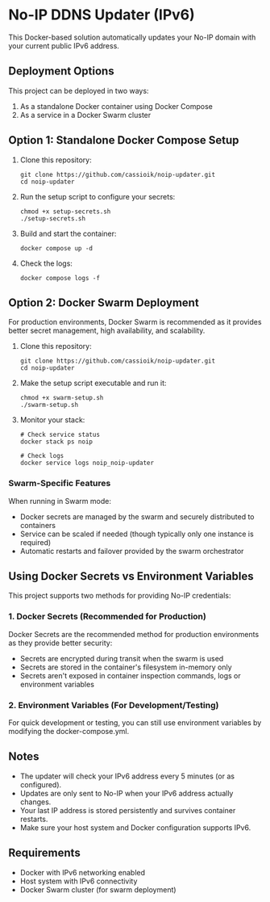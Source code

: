 # No-IP DDNS Updater (IPv6)

This Docker-based solution automatically updates your No-IP domain with your current public IPv6 address.

## Deployment Options

This project can be deployed in two ways:
1. As a standalone Docker container using Docker Compose
2. As a service in a Docker Swarm cluster

## Option 1: Standalone Docker Compose Setup

1. Clone this repository:
   ```
   git clone https://github.com/cassioik/noip-updater.git
   cd noip-updater
   ```

2. Run the setup script to configure your secrets:
   ```
   chmod +x setup-secrets.sh
   ./setup-secrets.sh
   ```

3. Build and start the container:
   ```
   docker compose up -d
   ```

4. Check the logs:
   ```
   docker compose logs -f
   ```

## Option 2: Docker Swarm Deployment

For production environments, Docker Swarm is recommended as it provides better secret management, high availability, and scalability.

1. Clone this repository:
   ```
   git clone https://github.com/cassioik/noip-updater.git
   cd noip-updater
   ```

2. Make the setup script executable and run it:
   ```
   chmod +x swarm-setup.sh
   ./swarm-setup.sh
   ```

3. Monitor your stack:
   ```
   # Check service status
   docker stack ps noip

   # Check logs
   docker service logs noip_noip-updater
   ```

### Swarm-Specific Features

When running in Swarm mode:
- Docker secrets are managed by the swarm and securely distributed to containers
- Service can be scaled if needed (though typically only one instance is required)
- Automatic restarts and failover provided by the swarm orchestrator

## Using Docker Secrets vs Environment Variables

This project supports two methods for providing No-IP credentials:

### 1. Docker Secrets (Recommended for Production)

Docker Secrets are the recommended method for production environments as they provide better security:
- Secrets are encrypted during transit when the swarm is used
- Secrets are stored in the container's filesystem in-memory only
- Secrets aren't exposed in container inspection commands, logs or environment variables

### 2. Environment Variables (For Development/Testing)

For quick development or testing, you can still use environment variables by modifying the docker-compose.yml.

## Notes

- The updater will check your IPv6 address every 5 minutes (or as configured).
- Updates are only sent to No-IP when your IPv6 address actually changes.
- Your last IP address is stored persistently and survives container restarts.
- Make sure your host system and Docker configuration supports IPv6.

## Requirements

- Docker with IPv6 networking enabled
- Host system with IPv6 connectivity
- Docker Swarm cluster (for swarm deployment)
